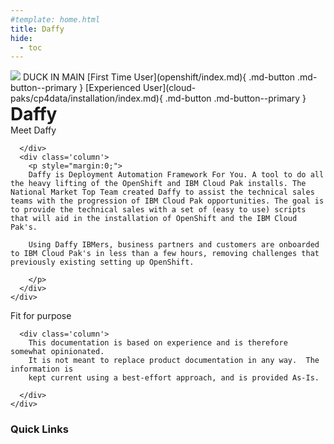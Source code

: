 ```yaml
---
#template: home.html
title: Daffy
hide:
  - toc
---
```

<img src='ducks.png'/>
DUCK IN MAIN
[First Time User](openshift/index.md){ .md-button .md-button--primary }
[Experienced User](cloud-paks/cp4data/installation/index.md){ .md-button .md-button--primary }


<style>
  [dir="ltr"] .md-sidebar--primary:not([hidden]) ~ .md-content > .md-content__inner { margin-left: 0;}

  :root >* {
    --md-default-bg-color: #161616; /* background */
    --md-primary-bg-color: #fff; /* Title bar text */
    --md-typeset-a-color: #aaa; /* Additional header text */
    --md-typeset-color: #fff; /* nav text normal */
    --md-accent-fg-color: #392fa4; /* text hover + highlight*/
    --md-default-fg-color--lighter: #33f; /* Nav scroll bar */
    --md-primary-bg-color--light: #fff; /* Search bar text */
    --md-default-fg-color: #fff; /* Search result box section header */
    --md-default-fg-color--light: #eee; /* Search box result text */

  }

  div.md-source-file {color: black; margin-left: 1rem;}


</style>

<div class="home-hero" style="margin:0 !!important">
  <div class="home-hero-text">
    <h1 style="display: inline">Daffy</h1>

  </div>

  <div class="home-hero-image"></div>

  <div class=home-description>
    <div class='row'>
      <div class='column'>
        Meet Daffy

      </div>
      <div class='column'>
        <p style="margin:0;">
        Daffy is Deployment Automation Framework For You. A tool to do all the heavy lifting of the OpenShift and IBM Cloud Pak installs. The National Market Top Team created Daffy to assist the technical sales teams with the progression of IBM Cloud Pak opportunities. The goal is to provide the technical sales with a set of (easy to use) scripts that will aid in the installation of OpenShift and the IBM Cloud Pak's.

        Using Daffy IBMers, business partners and customers are onboarded to IBM Cloud Pak's in less than a few hours, removing challenges that previously existing setting up OpenShift.

        </p>
      </div>
    </div>
  </div>


  <div class='home-purpose'>
    <div class='row'>
      <div class='column'>
        Fit for purpose
      </div>

      <div class='column'>
        This documentation is based on experience and is therefore somewhat opinionated.
        It is not meant to replace product documentation in any way.  The information is
        kept current using a best-effort approach, and is provided As-Is.

      </div>
    </div>
  </div>

</div>

<div class="dave-page" markdown='block'>

### Quick Links



</div>

